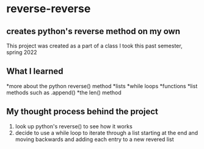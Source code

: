 # reverse-reverse
 creates python's reverse method on my own 
 ---

 This project was created as a part of a class I took this past semester, spring 2022

What I learned
---
*more about the python reverse() method
*lists
*while loops
*functions
*list methods such as .append()
*the len() method

My thought process behind the project
---
1. look up python's reverse() to see how it works 
2. decide to use a while loop to iterate through a list starting at the end and moving backwards and adding each entry to a new revered list

